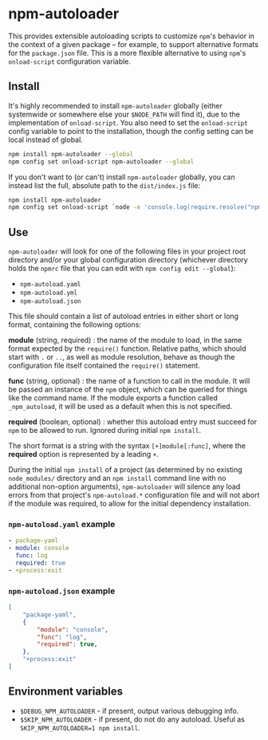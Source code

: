 # npm-autoloader

This provides extensible autoloading scripts to customize `npm`'s behavior in the context of a given package – for example, to support alternative formats for the `package.json` file. This is a more flexible alternative to using `npm`'s `onload-script` configuration variable.

## Install

It's highly recommended to install `npm-autoloader` globally (either systemwide or somewhere else your `$NODE_PATH` will find it), due to the implementation of `onload-script`. You also need to set the `onload-script` config variable to point to the installation, though the config setting can be local instead of global.

```bash
npm install npm-autoloader --global
npm config set onload-script npm-autoloader --global
```

If you don't want to (or can't) install `npm-autoloader` globally, you can instead list the full, absolute path to the `dist/index.js` file:

```bash
npm install npm-autoloader
npm config set onload-script `node -e 'console.log(require.resolve("npm-autoloader"))'`
```

## Use

`npm-autoloader` will look for one of the following files in your project root directory and/or your global configuration directory (whichever directory holds the `npmrc` file that you can edit with `npm config edit --global`):

* `npm-autoload.yaml`
* `npm-autoload.yml`
* `npm-autoload.json`

This file should contain a list of autoload entries in either short or long format, containing the following options:

**module** (string, required)
: the name of the module to load, in the same format expected by the `require()` function. Relative paths, which should start with `.` or `..`, as well as module resolution, behave as though the configuration file itself contained the `require()` statement.

**func** (string, optional)
: the name of a function to call in the module. It will be passed an instance of the `npm` object, which can be queried for things like the command name. If the module exports a function called `_npm_autoload`, it will be used as a default when this is not specified.

**required** (boolean, optional)
: whether this autoload entry must succeed for `npm` to be allowed to run. Ignored during initial `npm install`.

The short format is a string with the syntax `[+]module[:func]`, where the **required** option is represented by a leading `+`.

During the initial `npm install` of a project (as determined by no existing `node_modules/` directory and an `npm install` command line with no additional non-option arguments), `npm-autoloader` will silence any load errors from that project's `npm-autoload.*` configuration file and will not abort if the module was required, to allow for the initial dependency installation.

### `npm-autoload.yaml` example

```yaml
- package-yaml
- module: console
  func: log
  required: true
- +process:exit
```

### `npm-autoload.json` example

```json
[
    "package-yaml",
    {
        "module": "console",
        "func": "log",
        "required": true,
    },
    "+process:exit"
]
```

## Environment variables

* `$DEBUG_NPM_AUTOLOADER` - if present, output various debugging info.
* `$SKIP_NPM_AUTOLOADER` - if present, do not do any autoload. Useful as `SKIP_NPM_AUTOLOADER=1 npm install`.
